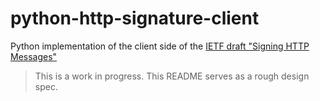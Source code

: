 # python-http-signature-client

Python implementation of the client side of the [IETF draft "Signing
HTTP
Messages"](https://tools.ietf.org/html/draft-ietf-httpbis-message-signatures-00)

> This is a work in progress. This README serves as a rough design spec.
